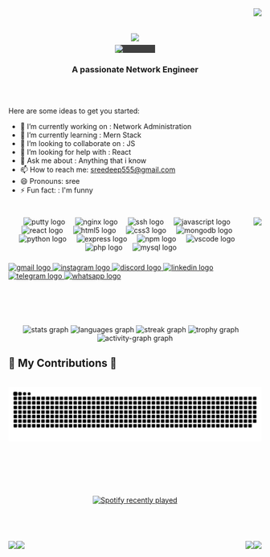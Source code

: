 <img align="right" src="https://visitor-badge.laobi.icu/badge?page_id=sreedeep1999.sreedeep1999&left_color=red&right_color=green&left_text=Hello%20Visitors"  />

<h1 align="center">
    <img src="https://readme-typing-svg.demolab.com?font=Fira+Code&weight=500&size=35&pause=980&color=2DF7F5&background=FF5EE000&random=false&width=435&lines=Hi+There!+%F0%9F%91%8B+;I'm+P+J+Sreeedeep ! " />
  <img style="display: block;-webkit-user-select: none;margin: auto;background-color: hsl(0, 0%, 25%);" src="https://user-images.githubusercontent.com/74038190/216120986-f2752ca9-fe82-4aa3-befe-0a58db010d85.png" width="80" >
 
</h1>

<h3  align="center">A passionate Network Engineer</h3><br><br>


Here are some ideas to get you started:

- 🔭 I’m currently working on : Network Administration
- 🌱 I’m currently learning   : Mern Stack
- 👯 I’m looking to collaborate on : JS
- 🤔 I’m looking for help with : React
- 💬 Ask me about : Anything that i know
- 📫 How to reach me: sreedeep555@gmail.com
- 😄 Pronouns: sree
- ⚡ Fun fact: : I'm funny
<h1></h1>


 <img align="right" height="230" src="https://user-images.githubusercontent.com/74038190/225813708-98b745f2-7d22-48cf-9150-083f1b00d6c9.gif"  />

###

<div align="center">
  <img src="https://cdn.jsdelivr.net/gh/devicons/devicon/icons/putty/putty-original.svg" height="30" alt="putty logo"  />
  <img width="12" />
  <img src="https://cdn.jsdelivr.net/gh/devicons/devicon/icons/nginx/nginx-original.svg" height="30" alt="nginx logo"  />
  <img width="12" />
  <img src="https://cdn.jsdelivr.net/gh/devicons/devicon/icons/ssh/ssh-original.svg" height="30" alt="ssh logo"  />
  <img width="12" />
  <img src="https://cdn.jsdelivr.net/gh/devicons/devicon/icons/javascript/javascript-original.svg" height="30" alt="javascript logo"  />
  <img width="12" />
  <img src="https://cdn.jsdelivr.net/gh/devicons/devicon/icons/react/react-original.svg" height="30" alt="react logo"  />
  <img width="12" />
  <img src="https://cdn.jsdelivr.net/gh/devicons/devicon/icons/html5/html5-original.svg" height="30" alt="html5 logo"  />
  <img width="12" />
  <img src="https://cdn.jsdelivr.net/gh/devicons/devicon/icons/css3/css3-original.svg" height="30" alt="css3 logo"  />
  <img width="12" />
  <img src="https://cdn.jsdelivr.net/gh/devicons/devicon/icons/mongodb/mongodb-original.svg" height="30" alt="mongodb logo"  />
  <img width="12" />
  <img src="https://cdn.jsdelivr.net/gh/devicons/devicon/icons/python/python-original.svg" height="30" alt="python logo"  />
  <img width="12" />
  <img src="https://cdn.jsdelivr.net/gh/devicons/devicon/icons/express/express-original.svg" height="30" alt="express logo"  />
  <img width="12" />
  <img src="https://cdn.jsdelivr.net/gh/devicons/devicon/icons/npm/npm-original-wordmark.svg" height="30" alt="npm logo"  />
  <img width="12" />
  <img src="https://cdn.jsdelivr.net/gh/devicons/devicon/icons/vscode/vscode-original.svg" height="30" alt="vscode logo"  />
  <img width="12" />
  <img src="https://cdn.jsdelivr.net/gh/devicons/devicon/icons/php/php-original.svg" height="30" alt="php logo"  />
  <img width="12" />
  <img src="https://cdn.jsdelivr.net/gh/devicons/devicon/icons/mysql/mysql-original.svg" height="30" alt="mysql logo"  />
</div>

###

<div align="left">
  <a href="https://mail.google.com/sreedeep555" target="_blank">
    <img src="https://img.shields.io/static/v1?message=Gmail&logo=gmail&label=&color=D14836&logoColor=white&labelColor=&style=for-the-badge" height="35" alt="gmail logo"  />
  </a>
  <a href="https://instagram.com/sreedeep__pjsd" target="_blank">
    <img src="https://img.shields.io/static/v1?message=Instagram&logo=instagram&label=&color=E4405F&logoColor=white&labelColor=&style=for-the-badge" height="35" alt="instagram logo"  />
  </a>
  <a href="https://discord.com/channels/@sree#6398" target="_blank">
    <img src="https://img.shields.io/static/v1?message=Discord&logo=discord&label=&color=#3498DB&logoColor=white&labelColor=red&style=for-the-badge" height="35" alt="discord logo"  />
  </a>
  <a href="https://www.linkedin.com/in/p-j-sreedeep-896a92237" target="_blank">
    <img src="https://img.shields.io/static/v1?message=LinkedIn&logo=linkedin&label=&color=0077B5&logoColor=white&labelColor=&style=for-the-badge" height="35" alt="linkedin logo"  />
  </a>
  <a href="https://t.me/+NbX6cf5psyA3OGVl" target="_blank">
    <img src="https://img.shields.io/static/v1?message=Telegram&logo=telegram&label=&color=2CA5E0&logoColor=white&labelColor=&style=for-the-badge" height="35" alt="telegram logo"  />
  </a>
  <a href="https://wa.me/917902850625?text=Hello%20%2C%20I%20have%20question%20about%20you%20can%20you%20please%20help%20me.." target="_blank">
    <img src="https://img.shields.io/static/v1?message=Whatsapp&logo=whatsapp&label=&color=25D366&logoColor=white&labelColor=&style=for-the-badge" height="35" alt="whatsapp logo"  />
  </a>
</div><br><br><br>
<h1></h1>
<div align="center">
  <img src="https://github-readme-stats.vercel.app/api?username=sreedeep1999&hide_title=false&hide_rank=true&show_icons=true&include_all_commits=true&count_private=true&disable_animations=false&theme=tokyonight&locale=en&hide_border=false&order=1" height="150" alt="stats graph"  />
  <img src="https://github-readme-stats.vercel.app/api/top-langs?username=sreedeep1999&locale=en&hide_title=false&layout=compact&card_width=320&langs_count=5&theme=dracula&hide_border=false&order=2" height="150" alt="languages graph"  />
  <img src="https://streak-stats.demolab.com?user=sreedeep1999&locale=en&mode=daily&theme=dracula&hide_border=false&border_radius=5&order=3" height="150" alt="streak graph"  />
  <img src="https://github-profile-trophy.vercel.app?username=sreedeep1999&theme=dracula&column=-1&row=1&margin-w=8&margin-h=8&no-bg=false&no-frame=false&order=4" height="150" alt="trophy graph"  />
  <img src="https://github-readme-activity-graph.vercel.app/graph?username=sreedeep1999&radius=16&theme=react&area=true&order=5" height="300" alt="activity-graph graph"  />
</div>


 
  <h2>🐍 My Contributions 🐍</h2>
  <br>
  <img alt="snake eating my contributions" src="https://raw.githubusercontent.com/salesp07/salesp07/output/github-contribution-grid-snake.svg" />
  
  <br/><br/><br/>
  <h1></h1>
  <div align="center">
  <a href="https://open.spotify.com/user/31tgqdkmpqnxy7irqruutpfvtklq">
    <img src="https://spotify-recently-played-readme.vercel.app/api?user=31tgqdkmpqnxy7irqruutpfvtklq&count=5&unique=true" alt="Spotify recently played"  />
  </a>
</div><br><br><br>

###

<img align="left" height="120" src="https://user-images.githubusercontent.com/74038190/213866269-5d00981c-7c98-46d7-8a8e-16f462f15227.gif"  />

###

<img align="left" height="120" src="https://user-images.githubusercontent.com/74038190/213866269-5d00981c-7c98-46d7-8a8e-16f462f15227.gif"  />

 

<img align="right" height="120" src="https://user-images.githubusercontent.com/74038190/213866269-5d00981c-7c98-46d7-8a8e-16f462f15227.gif"  />

 

<img align="right" height="120" src="https://user-images.githubusercontent.com/74038190/213866269-5d00981c-7c98-46d7-8a8e-16f462f15227.gif"  />

</div>
 
